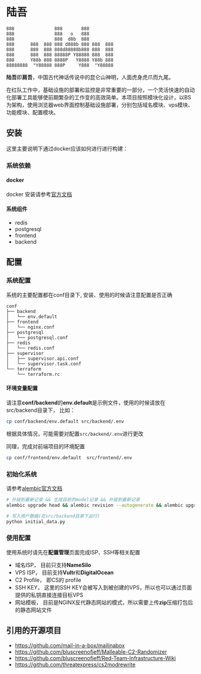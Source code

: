 # 陆吾

```
888               888       888          
888               888   o   888          
888               888  d8b  888          
888      888  888 888 d888b 888 888  888 
888      888  888 888d88888b888 888  888 
888      888  888 88888P Y88888 888  888 
888      Y88b 888 8888P   Y8888 Y88b 888 
88888888  "Y88888 888P     Y888  "Y88888 
```

**陆吾**即**肩吾**，中国古代神话传说中的昆仑山神明，人面虎身虎爪而九尾。

在红队工作中，基础设施的部署和监控是非常重要的一部分，一个灵活快速的自动化部署工具能够使前期繁杂的工作变的高效简单。本项目按照模块化设计，以BS为架构，使用浏览器web界面控制基础设施部署，分别包括域名模块、vps模块、功能模块、配置模块。

## 安装

这里主要说明下通过docker应该如何进行进行构建：

### 系统依赖

#### docker

docker 安装请参考[官方文档](https://docs.docker.com/engine/install/)

#### 系统组件

- redis
- postgresql
- frontend
- backend

## 配置

### 系统配置

系统的主要配置都在conf目录下, 安装、使用的时候请注意配置是否正确

```
conf
├── backend
│   └── env.default
├── frontend
│   └── nginx.conf
├── postgresql
│   └── postgresql.conf
├── redis
│   └── redis.conf
├── supervisor
│   ├── supervisor.api.conf
│   └── supervisor.task.conf
└── terraform
    └── terraform.rc
```

#### 环境变量配置

请注意**conf/backend**的**env.default**是示例文件，使用的时候请放在src/backend目录下， 比如：

```bash
cp conf/backend/env.default src/backend/.env
```

根据具体情况，可能需要对配置`src/backend/.env`进行更改

同理，完成对前端项目的环境配置

```bash
cp conf/frontend/env.default  src/frontend/.env
```

### 初始化系统

请参考[alembic官方文档](https://alembic.sqlalchemy.org/en/latest/tutorial.html)

```bash
# 升级到最新记录 && 生成目前的model记录 && 升级到最新记录
alembic upgrade head && alembic revision --autogenerate && alembic upgrade head

# 写入用户数据(在src/backend目录下运行)
python initial_data.py
```

### 使用配置

使用系统时请先在**配置管理**页面完成ISP、SSH等相关配置

- 域名ISP， 目前只支持**NameSilo**
- VPS ISP， 目前支持**Vultr**和**DigitalOcean**
- C2 Profile， 即CS的 profile
- SSH KEY， 这里的SSH KEY会被写入到被创建的VPS，所以也可以通过页面提供的私钥直接连接目标VPS
- 网站模板， 目前是NGINX反代静态网站的模式，所以需要上传**zip**压缩打包后的静态网站文件

## 引用的开源项目

* https://github.com/mail-in-a-box/mailinabox
* https://github.com/bluscreenofjeff/Malleable-C2-Randomizer
* https://github.com/bluscreenofjeff/Red-Team-Infrastructure-Wiki
* https://github.com/threatexpress/cs2modrewrite
